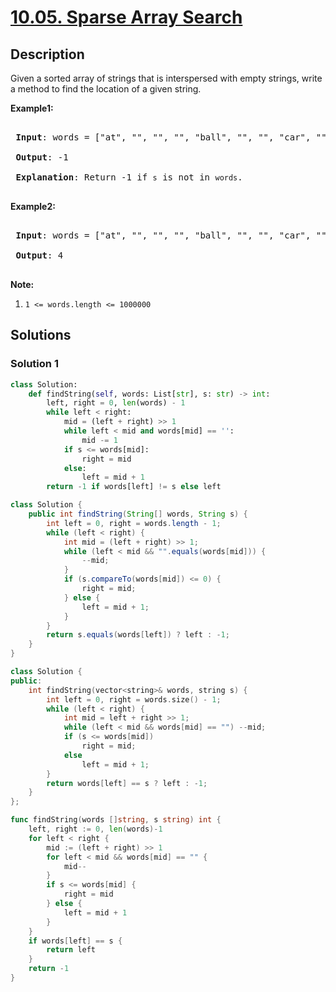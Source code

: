 # [10.05. Sparse Array Search](https://leetcode.cn/problems/sparse-array-search-lcci)

## Description

<p>Given a sorted array of strings that is interspersed with empty strings, write a method to find the location of a given string.</p>

<p><strong>Example1:</strong></p>

<pre>

<strong> Input</strong>: words = [&quot;at&quot;, &quot;&quot;, &quot;&quot;, &quot;&quot;, &quot;ball&quot;, &quot;&quot;, &quot;&quot;, &quot;car&quot;, &quot;&quot;, &quot;&quot;,&quot;dad&quot;, &quot;&quot;, &quot;&quot;], s = &quot;ta&quot;

<strong> Output</strong>: -1

<strong> Explanation</strong>: Return -1 if <code>s</code> is not in <code>words</code>.

</pre>

<p><strong>Example2:</strong></p>

<pre>

<strong> Input</strong>: words = [&quot;at&quot;, &quot;&quot;, &quot;&quot;, &quot;&quot;, &quot;ball&quot;, &quot;&quot;, &quot;&quot;, &quot;car&quot;, &quot;&quot;, &quot;&quot;,&quot;dad&quot;, &quot;&quot;, &quot;&quot;], s = &quot;ball&quot;

<strong> Output</strong>: 4

</pre>

<p><strong>Note:</strong></p>

<ol>
	<li><code>1 &lt;= words.length &lt;= 1000000</code></li>
</ol>

## Solutions

### Solution 1

<!-- tabs:start -->

```python
class Solution:
    def findString(self, words: List[str], s: str) -> int:
        left, right = 0, len(words) - 1
        while left < right:
            mid = (left + right) >> 1
            while left < mid and words[mid] == '':
                mid -= 1
            if s <= words[mid]:
                right = mid
            else:
                left = mid + 1
        return -1 if words[left] != s else left
```

```java
class Solution {
    public int findString(String[] words, String s) {
        int left = 0, right = words.length - 1;
        while (left < right) {
            int mid = (left + right) >> 1;
            while (left < mid && "".equals(words[mid])) {
                --mid;
            }
            if (s.compareTo(words[mid]) <= 0) {
                right = mid;
            } else {
                left = mid + 1;
            }
        }
        return s.equals(words[left]) ? left : -1;
    }
}
```

```cpp
class Solution {
public:
    int findString(vector<string>& words, string s) {
        int left = 0, right = words.size() - 1;
        while (left < right) {
            int mid = left + right >> 1;
            while (left < mid && words[mid] == "") --mid;
            if (s <= words[mid])
                right = mid;
            else
                left = mid + 1;
        }
        return words[left] == s ? left : -1;
    }
};
```

```go
func findString(words []string, s string) int {
	left, right := 0, len(words)-1
	for left < right {
		mid := (left + right) >> 1
		for left < mid && words[mid] == "" {
			mid--
		}
		if s <= words[mid] {
			right = mid
		} else {
			left = mid + 1
		}
	}
	if words[left] == s {
		return left
	}
	return -1
}
```

<!-- tabs:end -->

<!-- end -->
